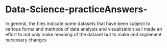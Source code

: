 # Data-Science-practiceAnswers-
In general, the files indicate some datasets that have been subject to various forms and methods of data analysis and visualization as I made an effort to not only make meaning of the dataset but to make and implement necessary changes
